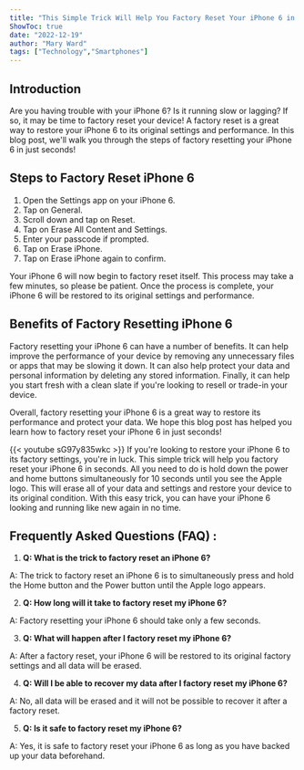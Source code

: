 ```yaml
---
title: "This Simple Trick Will Help You Factory Reset Your iPhone 6 in Seconds!"
ShowToc: true 
date: "2022-12-19"
author: "Mary Ward" 
tags: ["Technology","Smartphones"]
---
```

## Introduction

Are you having trouble with your iPhone 6? Is it running slow or lagging? If so, it may be time to factory reset your device! A factory reset is a great way to restore your iPhone 6 to its original settings and performance. In this blog post, we'll walk you through the steps of factory resetting your iPhone 6 in just seconds! 

## Steps to Factory Reset iPhone 6

1. Open the Settings app on your iPhone 6. 
2. Tap on General. 
3. Scroll down and tap on Reset. 
4. Tap on Erase All Content and Settings. 
5. Enter your passcode if prompted. 
6. Tap on Erase iPhone. 
7. Tap on Erase iPhone again to confirm. 

Your iPhone 6 will now begin to factory reset itself. This process may take a few minutes, so please be patient. Once the process is complete, your iPhone 6 will be restored to its original settings and performance. 

## Benefits of Factory Resetting iPhone 6 

Factory resetting your iPhone 6 can have a number of benefits. It can help improve the performance of your device by removing any unnecessary files or apps that may be slowing it down. It can also help protect your data and personal information by deleting any stored information. Finally, it can help you start fresh with a clean slate if you're looking to resell or trade-in your device. 

Overall, factory resetting your iPhone 6 is a great way to restore its performance and protect your data. We hope this blog post has helped you learn how to factory reset your iPhone 6 in just seconds!

{{< youtube sG97y835wkc >}} 
If you're looking to restore your iPhone 6 to its factory settings, you're in luck. This simple trick will help you factory reset your iPhone 6 in seconds. All you need to do is hold down the power and home buttons simultaneously for 10 seconds until you see the Apple logo. This will erase all of your data and settings and restore your device to its original condition. With this easy trick, you can have your iPhone 6 looking and running like new again in no time.

## Frequently Asked Questions (FAQ) :
1. **Q: What is the trick to factory reset an iPhone 6?**

A: The trick to factory reset an iPhone 6 is to simultaneously press and hold the Home button and the Power button until the Apple logo appears.

2. **Q: How long will it take to factory reset my iPhone 6?**

A: Factory resetting your iPhone 6 should take only a few seconds.

3. **Q: What will happen after I factory reset my iPhone 6?**

A: After a factory reset, your iPhone 6 will be restored to its original factory settings and all data will be erased.

4. **Q: Will I be able to recover my data after I factory reset my iPhone 6?**

A: No, all data will be erased and it will not be possible to recover it after a factory reset.

5. **Q: Is it safe to factory reset my iPhone 6?**

A: Yes, it is safe to factory reset your iPhone 6 as long as you have backed up your data beforehand.


